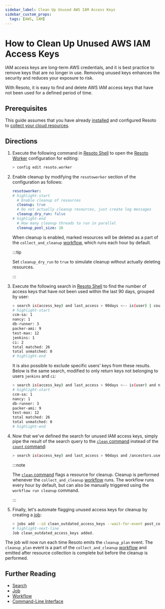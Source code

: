 ```yaml
---
sidebar_label: Clean Up Unused AWS IAM Access Keys
sidebar_custom_props:
  tags: [AWS, IAM]
---
```


# How to Clean Up Unused AWS IAM Access Keys

IAM access keys are long-term AWS credentials, and it is best practice to remove keys that are no longer in use. Removing unused keys enhances the security and reduces your exposure to risk.

With Resoto, it is easy to find and delete AWS IAM access keys that have not been used for a defined period of time.

## Prerequisites

This guide assumes that you have already [installed](../../getting-started/install-resoto/index.md) and configured Resoto to [collect your cloud resources](../../getting-started/configure-cloud-provider-access/index.md).

## Directions

1. Execute the following command in [Resoto Shell](../../concepts/components/shell.md) to open the [Resoto Worker](../../concepts/components/worker.md) configuration for editing:

   ```bash
   > config edit resoto.worker
   ```

2. Enable cleanup by modifying the `resotoworker` section of the configuration as follows:

   ```yaml
   resotoworker:
   # highlight-start
     # Enable cleanup of resources
     cleanup: true
     # Do not actually cleanup resources, just create log messages
     cleanup_dry_run: false
   # highlight-end
     # How many cleanup threads to run in parallel
     cleanup_pool_size: 16
   ```

   When cleanup is enabled, marked resources will be deleted as a part of the `collect_and_cleanup` [workflow](../../concepts/automation/workflow.md), which runs each hour by default.

   :::tip

   Set `cleanup_dry_run` to `true` to simulate cleanup without actually deleting resources.

   :::

3. Execute the following search in [Resoto Shell](../../concepts/components/shell.md) to find the number of access keys that have not been used within the last 90 days, grouped by user:

   ```bash
   > search is(access_key) and last_access > 90days <-- is(user) | count name
   # highlight-start
   ​ccm-sa: 1
   ​nancy: 1
   ​db-runner: 3
   ​packer-ami: 9
   ​test-max: 12
   ​jenkins: 1
   ​ci: 2
   ​total matched: 26
   ​total unmatched: 0
   # highlight-end
   ```

   It is also possible to exclude specific users' keys from these results. Below is the same search, modified to only return keys not belonging to users `jenkins` and `ci`:

   ```bash
   > search is(access_key) and last_access > 90days <-- is(user) and name not in [jenkins, ci] | count name
   # highlight-start
   ​ccm-sa: 1
   ​nancy: 1
   ​db-runner: 3
   ​packer-ami: 9
   ​test-max: 12
   ​total matched: 26
   ​total unmatched: 0
   # highlight-end
   ```

4. Now that we've defined the search for unused IAM access keys, simply pipe the result of the search query to the [`clean` command](../../reference/cli/clean.md) instead of the [`count` command](../../reference/cli/count.md):

   ```bash
   > search is(access_key) and last_access > 90days and /ancestors.user.reported.name not in [jenkins, ci] | clean
   ```

   :::note

   The [`clean` command](../../reference/cli/clean.md) flags a resource for cleanup. Cleanup is performed whenever the `collect_and_cleanup` [workflow](../../concepts/automation/workflow.md) runs. The workflow runs every hour by default, but can also be manually triggered using the `workflow run cleanup` command.

   :::

5. Finally, let's automate flagging unused access keys for cleanup by creating a [job](/docs/concepts/automation/job):

   ```bash
   > jobs add --id clean_outdated_access_keys --wait-for-event post_collect 'search is(access_key) and last_access > 90days and /ancestors.user.reported.name not in [jenkins, ci] | clean'
   # highlight-next-line
   ​Job clean_outdated_access_keys added.
   ```

The job will now run each time Resoto emits the `cleanup_plan` event. The `cleanup_plan` event is a part of the `collect_and_cleanup` [workflow](../../concepts/automation/workflow.md) and emitted after resource collection is complete but before the cleanup is performed.

## Further Reading

- [Search](../../concepts/search/index.md)
- [Job](../../concepts/automation/job.md)
- [Workflow](../../concepts/automation/job.md)
- [Command-Line Interface](../../reference/cli/index.md)
